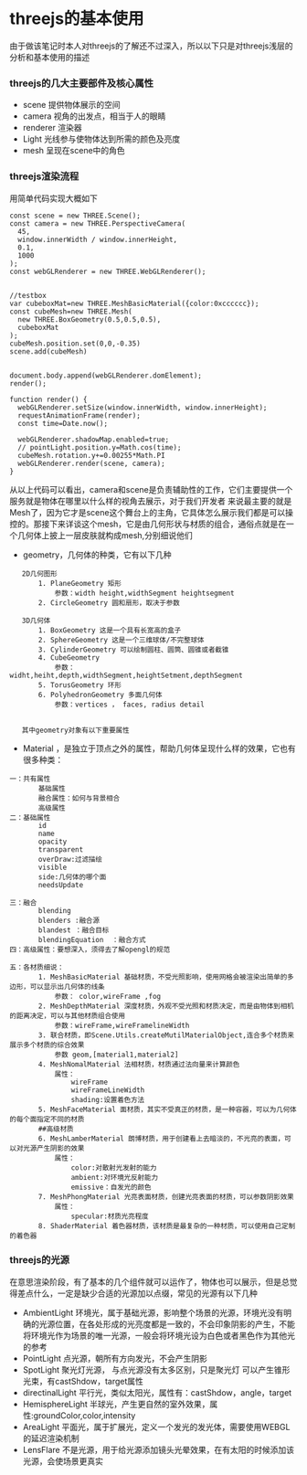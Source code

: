 # threejs的基本使用
由于做该笔记时本人对threejs的了解还不过深入，所以以下只是对threejs浅层的分析和基本使用的描述

### threejs的几大主要部件及核心属性
- scene 提供物体展示的空间 
- camera 视角的出发点，相当于人的眼睛
- renderer 渲染器
- Light 光线参与使物体达到所需的颜色及亮度
- mesh 呈现在scene中的角色
### threejs渲染流程
用简单代码实现大概如下
```
const scene = new THREE.Scene();
const camera = new THREE.PerspectiveCamera(
  45,
  window.innerWidth / window.innerHeight,
  0.1,
  1000
);
const webGLRenderer = new THREE.WebGLRenderer();


//testbox
var cubeboxMat=new THREE.MeshBasicMaterial({color:0xcccccc});
const cubeMesh=new THREE.Mesh(
  new THREE.BoxGeometry(0.5,0.5,0.5),
  cubeboxMat
);
cubeMesh.position.set(0,0,-0.35)
scene.add(cubeMesh)


document.body.append(webGLRenderer.domElement);
render();
 
function render() {
  webGLRenderer.setSize(window.innerWidth, window.innerHeight);
  requestAnimationFrame(render);
  const time=Date.now();
   
  webGLRenderer.shadowMap.enabled=true;
  // pointLight.position.y=Math.cos(time);
  cubeMesh.rotation.y+=0.00255*Math.PI
  webGLRenderer.render(scene, camera);
}

```

从以上代码可以看出，camera和scene是负责辅助性的工作，它们主要提供一个服务就是物体在哪里以什么样的视角去展示，对于我们开发者
来说最主要的就是Mesh了，因为它才是scene这个舞台上的主角，它具体怎么展示我们都是可以操控的。那接下来详谈这个mesh，它是由几何形状与材质的组合，通俗点就是在一个几何体上披上一层皮肤就构成mesh,分别细说他们
- geometry，几何体的种类，它有以下几种
 ```
    2D几何图形
        1. PlaneGeometry 矩形
            参数：width height,widthSegment heightsegment
        2. CircleGeometry 圆和扇形，取决于参数

    3D几何体
        1. BoxGeometry 这是一个具有长宽高的盒子
        2. SphereGeometry 这是一个三维球体/不完整球体
        3. CylinderGeometry 可以绘制圆柱、圆筒、圆锥或者截锥
        4. CubeGeometry
            参数：widht,heiht,depth,widthSegment,heightSetment,depthSegment
        5. TorusGeometry 环形
        6. PolyhedronGeometry 多面几何体
            参数：vertices ， faces, radius detail


    其中geometry对象有以下重要属性

 ```

 - Material ，是独立于顶点之外的属性，帮助几何体呈现什么样的效果，它也有很多种类：
 ```
 一：共有属性
        基础属性
        融合属性：如何与背景相合
        高级属性
二：基础属性
        id
        name
        opacity
        transparent
        overDraw:过滤描绘
        visible
        side:几何体的哪个面
        needsUpdate

三：融合
        blending
        blenders :融合源
        blandest ：融合目标
        blendingEquation  ：融合方式
四：高级属性：要想深入，须得去了解opengl的规范

五：各材质细说：                        
        1. MeshBasicMaterial 基础材质，不受光照影响，使用网格会被渲染出简单的多边形，可以显示出几何体的线条
            参数： color,wireFrame ,fog
        2. MeshDepthMaterial 深度材质，外观不受光照和材质决定，而是由物体到相机的距离决定，可以与其他材质组合使用
            参数：wireFrame,wireFramelineWidth
        3. 联合材质，即Scene.Utils.createMutilMaterialObject,连合多个材质来展示多个材质的综合效果
            参数 geom,[material1,material2]
        4. MeshNomalMaterial 法相材质，材质通过法向量来计算颜色
            属性： 
                wireFrame        
                wireFrameLineWidth
                shading:设置着色方法
        5. MeshFaceMaterial 面材质，其实不受真正的材质，是一种容器，可以为几何体的每个面指定不同的材质
        ##高级材质
        6. MeshLamberMaterial 朗博材质，用于创建看上去暗淡的，不光亮的表面，可以对光源产生阴影的效果
            属性：
                color:对散射光发射的能力
                ambient:对环境光反射能力
                emissive：自发光的颜色
        7. MeshPhongMaterial 光亮表面材质，创建光亮表面的材质，可以参数阴影效果
            属性：
                specular:材质光亮程度                
        8. ShaderMaterial 着色器材质，该材质是最复杂的一种材质，可以使用自己定制的着色器

 ```

 ### threejs的光源
 在意思渲染阶段，有了基本的几个组件就可以运作了，物体也可以展示，但是总觉得差点什么，一定是缺少合适的光源加以点缀，常见的光源有以下几种
 - AmbientLight 环境光，属于基础光源，影响整个场景的光源，环境光没有明确的光源位置，在各处形成的光亮度都是一致的，不会印象阴影的产生，不能将环境光作为场景的唯一光源，一般会将环境光设为白色或者黑色作为其他光的参考
 - PointLight 点光源，朝所有方向发光，不会产生阴影
 - SpotLight 聚光灯光源， 与点光源没有太多区别，只是聚光灯 可以产生锥形光束，有castShdow，target属性
 - directinalLight 平行光，类似太阳光，属性有：castShdow，angle，target
 - HemisphereLight 半球光，产生更自然的室外效果，属性:groundColor,color,intensity
 - AreaLight 平面光，属于扩展光，定义一个发光的发光体，需要使用WEBGL的延迟渲染机制
 - LensFlare 不是光源，用于给光源添加镜头光晕效果，在有太阳的时候添加该光源，会使场景更真实